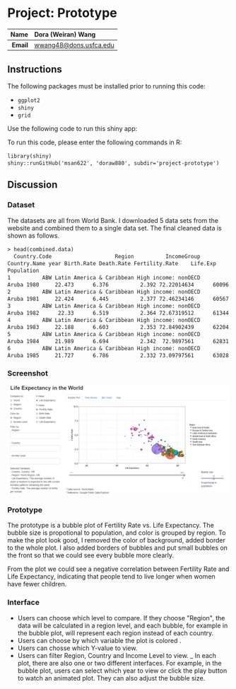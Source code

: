 Project: Prototype
==============================

| **Name**  | Dora (Weiran) Wang  |
|----------:|:-------------|
| **Email** | wwang48@dons.usfca.edu |

## Instructions ##

The following packages must be installed prior to running this code:

- `ggplot2`
- `shiny`
- `grid`

Use the following code to run this shiny app:

To run this code, please enter the following commands in R:

```
library(shiny)
shiny::runGitHub('msan622', 'doraw880', subdir='project-prototype')
```


## Discussion ##

### Dataset ###

The datasets are all from World Bank. I downloaded 5 data sets from the website and combined them to a single data set. The final cleaned data is shown as follows.

```
> head(combined.data)
  Country.Code                    Region          IncomeGroup Country.Name year Birth.Rate Death.Rate Fertility.Rate    Life.Exp Population
1          ABW Latin America & Caribbean High income: nonOECD        Aruba 1980     22.473      6.376          2.392 72.22014634      60096
2          ABW Latin America & Caribbean High income: nonOECD        Aruba 1981     22.424      6.445          2.377 72.46234146      60567
3          ABW Latin America & Caribbean High income: nonOECD        Aruba 1982      22.33      6.519          2.364 72.67319512      61344
4          ABW Latin America & Caribbean High income: nonOECD        Aruba 1983     22.188      6.603          2.353 72.84902439      62204
5          ABW Latin America & Caribbean High income: nonOECD        Aruba 1984     21.989      6.694          2.342  72.9897561      62831
6          ABW Latin America & Caribbean High income: nonOECD        Aruba 1985     21.727      6.786          2.332 73.09797561      63028
```

### Screenshot ###

![IMAGE](prototype.png)

### Prototype ###

The prototype is a bubble plot of Fertility Rate vs. Life Expectancy. The bubble size is propotional to population, and color is grouped by region. To make the plot look good, I removed the color of background, added border to the whole plot. I also added borders of bubbles and put small bubbles on the front so that we could see every bubble more clearly.

From the plot we could see a negative correlation between Fertility Rate and Life Expectancy, indicating that people tend to live longer when women have fewer children.

### Interface ###

- Users can choose which level to compare. If they choose "Region", the data will be calculated in a region level, and each bubble, for example in the bubble plot, will represent each region instead of each country.
- Users can choose by which variable the plot is colored .
- Users can chosse which Y-value to view.
- Users can filter Region, Country and Income Level to view.
_ In each plot, there are also one or two different interfaces. For example, in the bubble plot, users can select which year to view or click the play button to watch an animated plot. They can also adjust the bubble size.
